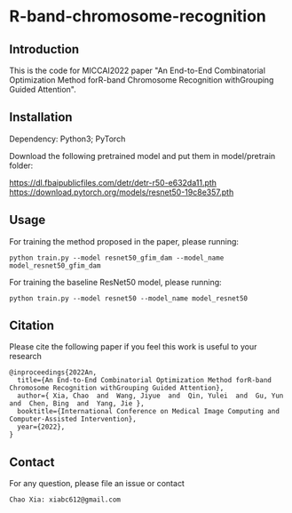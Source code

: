 # R-band-chromosome-recognition

## Introduction

This is the code for MICCAI2022 paper "An End-to-End Combinatorial Optimization Method forR-band Chromosome Recognition withGrouping Guided Attention".

## Installation

Dependency: Python3; PyTorch

Download the following pretrained model and put them in model/pretrain folder:

https://dl.fbaipublicfiles.com/detr/detr-r50-e632da11.pth
https://download.pytorch.org/models/resnet50-19c8e357.pth

## Usage

For training the method proposed in the paper, please running:
    
    python train.py --model resnet50_gfim_dam --model_name model_resnet50_gfim_dam

For training the baseline ResNet50 model, please running:

    python train.py --model resnet50 --model_name model_resnet50

## Citation

Please cite the following paper if you feel this work is useful to your research

    @inproceedings{2022An,
      title={An End-to-End Combinatorial Optimization Method forR-band Chromosome Recognition withGrouping Guided Attention},    
      author={ Xia, Chao  and  Wang, Jiyue  and  Qin, Yulei  and  Gu, Yun  and  Chen, Bing  and  Yang, Jie },
      booktitle={International Conference on Medical Image Computing and Computer-Assisted Intervention},
      year={2022},
    }

## Contact

For any question, please file an issue or contact

    Chao Xia: xiabc612@gmail.com
